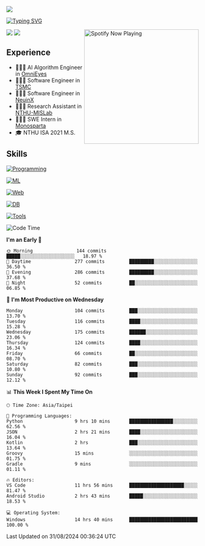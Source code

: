 ![](https://komarev.com/ghpvc/?username=peter0512lee&color=ff69b4)

[![Typing SVG](https://readme-typing-svg.herokuapp.com?color=F742BA&size=20&lines=Hi!+I'm+JYL)](https://git.io/typing-svg)

[<img src="https://spotify-now-playing.peter0512lee.vercel.app/api/spotify-playing" alt="Spotify Now Playing" width="300" align="right" />](https://open.spotify.com/user/21iyoswqgnkoe7peuesmqnhgy)

![](https://leetcard.jacoblin.cool/peter0512lee?theme=dark)
![](https://github-readme-activity-graph.vercel.app/graph?username=peter0512lee&theme=github)

## Experience
- 🧑🏻‍💻 AI Algorithm Engineer in [OmniEyes](https://www.theomnieyes.com/)
- 🧑🏻‍💻 Software Engineer in [TSMC](https://www.tsmc.com/)
- 🧑🏻‍💻 Software Engineer in [NeuinX](https://neuinx.com/)
- 🧑🏻‍💻 Research Assistant in [NTHU-MISLab](https://mislab.cs.nthu.edu.tw/)
- 🧑🏻‍💻 SWE Intern in [Monosparta](https://monosparta.org/)
- 🎓 NTHU ISA 2021 M.S.

## Skills
[![Programming](https://skillicons.dev/icons?i=py,kotlin,js)](https://skillicons.dev)

[![ML](https://skillicons.dev/icons?i=pytorch,opencv,sklearn)](https://skillicons.dev)

[![Web](https://skillicons.dev/icons?i=html,css,react,tailwind,nodejs,vite)](https://skillicons.dev)

[![DB](https://skillicons.dev/icons?i=firebase,sqlite,mysql,mongodb)](https://skillicons.dev)

[![Tools](https://skillicons.dev/icons?i=git,github,githubactions,vercel,docker,kubernetes,vscode,postman,anaconda,androidstudio)](https://skillicons.dev)

<!--
<table><tr><td valign="top" width="50%">

<img src="https://github-readme-stats-sigma-five.vercel.app/api?username=peter0512lee&hide_border=true&show_icons=true&locale=en&layout=compact&theme=dracula" align="left" style="width: 100%" />

</td><td valign="top" width="50%">

<img src="https://github-readme-stats-sigma-five.vercel.app/api/top-langs?username=peter0512lee&hide_border=true&show_icons=true&locale=en&layout=compact&theme=dracula" align="left" style="width: 100%" />

</td></tr></table>  
-->

<!--START_SECTION:waka-->
![Code Time](http://img.shields.io/badge/Code%20Time-1%2C253%20hrs%202%20mins-blue)

**I'm an Early 🐤** 

```text
🌞 Morning                144 commits         █████░░░░░░░░░░░░░░░░░░░░   18.97 % 
🌆 Daytime                277 commits         █████████░░░░░░░░░░░░░░░░   36.50 % 
🌃 Evening                286 commits         █████████░░░░░░░░░░░░░░░░   37.68 % 
🌙 Night                  52 commits          ██░░░░░░░░░░░░░░░░░░░░░░░   06.85 % 
```
📅 **I'm Most Productive on Wednesday** 

```text
Monday                   104 commits         ███░░░░░░░░░░░░░░░░░░░░░░   13.70 % 
Tuesday                  116 commits         ████░░░░░░░░░░░░░░░░░░░░░   15.28 % 
Wednesday                175 commits         ██████░░░░░░░░░░░░░░░░░░░   23.06 % 
Thursday                 124 commits         ████░░░░░░░░░░░░░░░░░░░░░   16.34 % 
Friday                   66 commits          ██░░░░░░░░░░░░░░░░░░░░░░░   08.70 % 
Saturday                 82 commits          ███░░░░░░░░░░░░░░░░░░░░░░   10.80 % 
Sunday                   92 commits          ███░░░░░░░░░░░░░░░░░░░░░░   12.12 % 
```


📊 **This Week I Spent My Time On** 

```text
🕑︎ Time Zone: Asia/Taipei

💬 Programming Languages: 
Python                   9 hrs 10 mins       ████████████████░░░░░░░░░   62.56 % 
JSON                     2 hrs 21 mins       ████░░░░░░░░░░░░░░░░░░░░░   16.04 % 
Kotlin                   2 hrs               ███░░░░░░░░░░░░░░░░░░░░░░   13.64 % 
Groovy                   15 mins             ░░░░░░░░░░░░░░░░░░░░░░░░░   01.75 % 
Gradle                   9 mins              ░░░░░░░░░░░░░░░░░░░░░░░░░   01.11 % 

🔥 Editors: 
VS Code                  11 hrs 56 mins      ████████████████████░░░░░   81.47 % 
Android Studio           2 hrs 43 mins       █████░░░░░░░░░░░░░░░░░░░░   18.53 % 

💻 Operating System: 
Windows                  14 hrs 40 mins      █████████████████████████   100.00 % 
```


 Last Updated on 31/08/2024 00:36:24 UTC
<!--END_SECTION:waka-->


<!--
**peter0512lee/peter0512lee** is a ✨ _special_ ✨ repository because its `README.md` (this file) appears on your GitHub profile.

